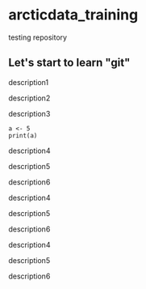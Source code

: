 # arcticdata_training
testing repository
## Let's start to learn "git"

description1

description2

description3

```{r}
a <- 5
print(a)
```

description4

description5

description6


description4

description5

description6


description4

description5

description6
